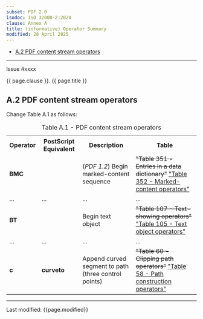 ```yaml
---
subset: PDF 2.0
isodoc: ISO 32000-2:2020
clause: Annex A
title: (informative) Operator Summary
modified: 28 April 2025
---
```


<ul class="noprint">
    <li><a href="#HA.2">A.2 PDF content stream operators</a>
    </li>
</ul>
<hr>

<link rel="stylesheet" href="../assets/iso-style.css">
<div class="isostyle">
<div class="fixedpopup" id="issuelink">
    Issue #xxxx
</div>

<p class="fake-h1">{{ page.clause }}. {{ page.title }}</p>

<h2 id="HA.2">A.2 PDF content stream operators</h2>

<p class="location">Change Table A.1 as follows:</p>

<table>
  <caption id="TableA.1">Table A.1 - PDF content stream operators</caption>
  <tr>
    <th>Operator</th>
    <th>PostScript Equivalent</th>
    <th>Description</th>
    <th>Table</th>
  </tr>
  <tr>
    <td><b>BMC</b></td>
    <td></td>
    <td>(<i>PDF 1.2</i>) Begin marked-content sequence</td>
    <td>
      <del onMouseEnter="mouseEnter(this)" data-issue="108" data-iso="approved">"Table 351 - Entries in a data dictionary"</del>
      <ins onMouseEnter="mouseEnter(this)" data-issue="108" data-iso="approved">"Table 352 - Marked-content operators"</ins>
    </td>
  </tr>
  <tr>
    <td>...</td>
    <td>...</td>
    <td>...</td>
    <td>...</td>
  </tr>
  <tr>
    <td><b>BT</b></td>
    <td></td>
    <td>Begin text object</td>
    <td>
      <del onMouseEnter="mouseEnter(this)" data-issue="541" data-iso="approved">"Table 107 - Text-showing operators"</del>
      <ins onMouseEnter="mouseEnter(this)" data-issue="541" data-iso="approved">"Table 105 - Text object operators"</ins>
    </td>
  </tr>
  <tr>
    <td>...</td>
    <td>...</td>
    <td>...</td>
    <td>...</td>
  </tr>
  <tr>
    <td><b>c</b></td>
    <td><b>curveto</b></td>
    <td>Append curved segment to path (three control points)</td>
    <td>
      <del onMouseEnter="mouseEnter(this)" data-issue="75" data-iso="approved">"Table 60 - Clipping path operators"</del>
      <ins onMouseEnter="mouseEnter(this)" data-issue="75" data-iso="approved">"Table 58 - Path construction operators"</ins>
    </td>
  </tr>
</table>


</div>


<hr>
<p class="footnote">Last modified: {{page.modified}}</p>
